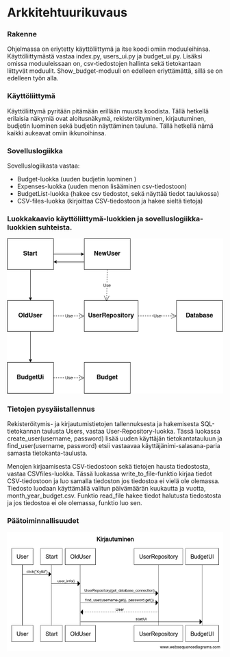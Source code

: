 # Arkkitehtuurikuvaus

### Rakenne
Ohjelmassa on eriytetty käyttöliittymä ja itse koodi omiin moduuleihinsa. Käyttöliittymästä vastaa index.py, users_ui.py ja budget_ui.py. Lisäksi omissa moduuleissaan on, csv-tiedostojen hallinta sekä tietokantaan liittyvät moduulit. Show_budget-moduuli on edelleen eriyttämättä, sillä se on edelleen työn alla.

### Käyttöliittymä
Käyttöliittymä pyritään pitämään erillään muusta koodista. Tällä hetkellä erilaisia näkymiä ovat aloitusnäkymä, rekisteröityminen, kirjautuminen, budjetin luominen sekä budjetin näyttäminen tauluna. Tällä hetkellä nämä kaikki aukeavat omiin ikkunoihinsa.

### Sovelluslogiikka
Sovelluslogiikasta vastaa:
- Budget-luokka (uuden budjetin luominen )
- Expenses-luokka (uuden menon lisääminen csv-tiedostoon)
- BudgetList-luokka (hakee csv tiedostot, sekä näyttää tiedot taulukossa)
- CSV-files-luokka (kirjoittaa CSV-tiedostoon ja hakee sieltä tietoja)

### Luokkakaavio käyttöliittymä-luokkien ja sovelluslogiikka-luokkien suhteista.
![Luokkakaavio](./kuvat/luokkakaavio.drawio.png)

### Tietojen pysyäistallennus
Rekisteröitymis- ja kirjautumistietojen tallennuksesta ja hakemisesta SQL-tietokannan taulusta Users, vastaa User-Repository-luokka. Tässä luokassa create_user(username, password) lisää uuden käyttäjän tietokantatauluun ja find_user(username, password) etsii vastaavaa käyttäjänimi-salasana-paria samasta tietokanta-taulusta.

Menojen kirjaamisesta CSV-tiedostoon sekä tietojen hausta tiedostosta, vastaa CSVfiles-luokka. Tässä luokassa write_to_file-funktio kirjaa tiedot CSV-tiedostoon ja luo samalla tiedoston jos tiedostoa ei vielä ole olemassa. Tiedosto luodaan käyttämällä valitun päivämäärän kuukautta ja vuotta, month_year_budget.csv. Funktio read_file hakee tiedot halutusta tiedostosta ja jos tiedostoa ei ole olemassa, funktio luo sen.

### Päätoiminnallisuudet


![Sekvenssikaavio](./kuvat/kirjautuminen.png)
